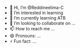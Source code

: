 - 👋 Hi, I’m @Reddineelima-C
- 👀 I’m interested in learning 
- 🌱 I’m currently learning  ATB
- 💞️ I’m looking to collaborate on ...
- 📫 How to reach me ...
- 😄 Pronouns: ...
- ⚡ Fun fact: ...

<!---
Reddineelima-C/Reddineelima-C is a ✨ special ✨ repository because its `README.md` (this file) appears on your GitHub profile.
You can click the Preview link to take a look at your changes.
--->
